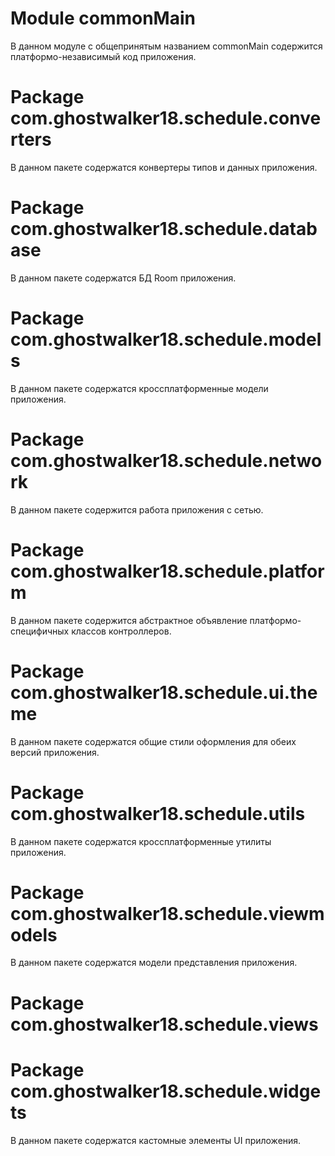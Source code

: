 # Module commonMain

В данном модуле с общепринятым названием commonMain 
содержится платформо-независимый код приложения.

# Package com.ghostwalker18.schedule.converters

В данном пакете содержатся конвертеры типов и данных приложения.

# Package com.ghostwalker18.schedule.database

В данном пакете содержатся БД Room приложения.

# Package com.ghostwalker18.schedule.models

В данном пакете содержатся кроссплатформенные модели приложения.

# Package com.ghostwalker18.schedule.network

В данном пакете содержится работа приложения с сетью.

# Package com.ghostwalker18.schedule.platform

В данном пакете содержится абстрактное объявление 
платформо-специфичных классов контроллеров.

# Package com.ghostwalker18.schedule.ui.theme

В данном пакете содержатся общие стили оформления 
для обеих версий приложения.

# Package com.ghostwalker18.schedule.utils

В данном пакете содержатся кроссплатформенные утилиты приложения.

# Package com.ghostwalker18.schedule.viewmodels

В данном пакете содержатся модели представления приложения.

# Package com.ghostwalker18.schedule.views



# Package com.ghostwalker18.schedule.widgets

В данном пакете содержатся кастомные элементы UI приложения.